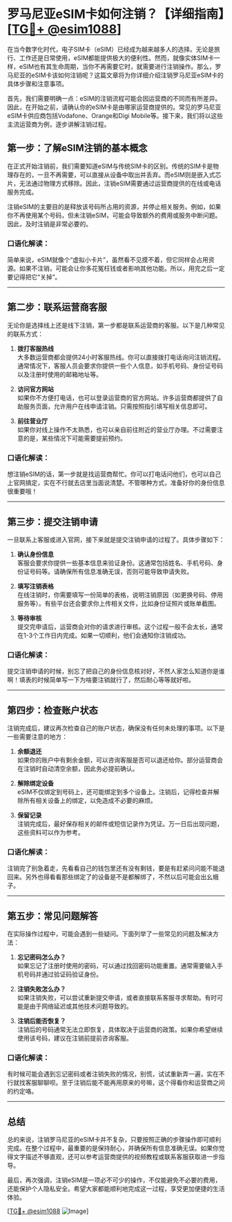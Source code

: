 # 罗马尼亚eSIM卡如何注销？【详细指南】[[TG💪+ @esim1088](https://t.me/s/esim1088)]

在当今数字化时代，电子SIM卡（eSIM）已经成为越来越多人的选择。无论是旅行、工作还是日常使用，eSIM都能提供极大的便利性。然而，就像实体SIM卡一样，eSIM也有其生命周期，当你不再需要它时，就需要进行注销操作。那么，罗马尼亚的eSIM卡该如何注销呢？这篇文章将为你详细介绍注销罗马尼亚eSIM卡的具体步骤和注意事项。

首先，我们需要明确一点：eSIM的注销流程可能会因运营商的不同而有所差异。因此，在开始之前，请确认你的eSIM卡是由哪家运营商提供的。常见的罗马尼亚eSIM卡供应商包括Vodafone、Orange和Digi Mobile等。接下来，我们将以这些主流运营商为例，逐步讲解注销过程。

## **第一步：了解eSIM注销的基本概念**

在正式开始注销前，我们需要知道eSIM与传统SIM卡的区别。传统的SIM卡是物理存在的，一旦不再需要，可以直接从设备中取出并丢弃。而eSIM则是嵌入式芯片，无法通过物理方式移除。因此，注销eSIM需要通过运营商提供的在线或电话服务完成。

注销eSIM的主要目的是释放该号码所占用的资源，并停止相关服务。例如，如果你不再使用某个号码，但未注销eSIM，可能会导致额外的费用或服务中断问题。因此，及时注销是非常必要的。

### 口语化解读：
简单来说，eSIM就像个“虚拟小卡片”，虽然看不见摸不着，但它同样会占用资源。如果不注销，可能会让你多花冤枉钱或者影响其他功能。所以，用完之后一定要记得把它“关掉”。

---

## **第二步：联系运营商客服**

无论你是选择线上还是线下注销，第一步都是联系运营商的客服。以下是几种常见的联系方式：

1. **拨打客服热线**  
   大多数运营商都会提供24小时客服热线。你可以直接拨打电话询问注销流程。通常情况下，客服人员会要求你提供一些个人信息，如手机号码、身份证号码以及注册时使用的邮箱地址等。

2. **访问官方网站**  
   如果你不方便打电话，也可以登录运营商的官方网站。许多运营商都提供了自助服务页面，允许用户在线申请注销。只需按照指引填写相关信息即可。

3. **前往营业厅**  
   如果你对线上操作不太熟悉，也可以亲自前往附近的营业厅办理。不过需要注意的是，某些情况下可能需要提前预约。

### 口语化解读：
想注销eSIM的话，第一步就是找运营商帮忙。你可以打电话问他们，也可以自己上官网搞定，实在不行就去店里当面说清楚。不管哪种方式，准备好你的身份信息很重要哦！

---

## **第三步：提交注销申请**

一旦联系上客服或进入官网，接下来就是提交注销申请的过程了。具体步骤如下：

1. **确认身份信息**  
   客服会要求你提供一些基本信息来验证身份。这通常包括姓名、手机号码、身份证号码等。请确保所有信息准确无误，否则可能导致申请失败。

2. **填写注销表格**  
   在线注销时，你需要填写一份简单的表格，说明注销原因（如更换号码、停用服务等）。有些平台还会要求你上传相关文件，比如身份证照片或账单截图。

3. **等待审核**  
   提交完申请后，运营商会对你的请求进行审核。这个过程一般不会太长，通常在1-3个工作日内完成。如果一切顺利，他们会通知你注销成功。

### 口语化解读：
提交注销申请的时候，别忘了把自己的身份信息核对好，不然人家怎么知道你是谁啊！填表的时候简单写一下为啥要注销就行了，然后耐心等等就好啦。

---

## **第四步：检查账户状态**

注销完成后，建议再次检查自己的账户状态，确保没有任何未处理的事项。以下是一些需要注意的地方：

1. **余额退还**  
   如果你的账户中有剩余金额，可以咨询客服是否可以退还给你。部分运营商会在注销时自动清空余额，因此务必提前确认。

2. **解除绑定设备**  
   eSIM不仅绑定到号码上，还可能绑定到多个设备上。注销后，记得检查并解除所有相关设备上的绑定，以免造成不必要的麻烦。

3. **保留记录**  
   注销完成后，最好保存相关的邮件或短信记录作为凭证。万一日后出现问题，这些资料可以作为参考。

### 口语化解读：
注销完了别急着走，先看看自己的钱包里还有没有剩钱，要是有赶紧问问能不能退回来。另外也得看看那些绑定了的设备是不是都解绑了，不然以后可能会出幺蛾子。

---

## **第五步：常见问题解答**

在实际操作过程中，可能会遇到一些疑问。下面列举了一些常见的问题及解决方法：

1. **忘记密码怎么办？**  
   如果忘记了注册时使用的密码，可以通过找回密码功能重置。通常需要输入手机号码并通过验证码验证身份。

2. **注销失败怎么办？**  
   如果注销失败，可以尝试重新提交申请，或者直接联系客服寻求帮助。有时可能是由于网络延迟或其他技术问题导致的。

3. **注销后能否恢复？**  
   注销后的号码通常无法立即恢复，具体取决于运营商的政策。如果你希望继续使用该号码，建议在注销前提前咨询客服。

### 口语化解读：
有时候可能会遇到忘记密码或者注销失败的情况，别慌，试试重新弄一遍，实在不行就找客服聊聊呗。至于注销后能不能再用原来的号嘛，这个得看你和运营商之间的约定咯。

---

## **总结**

总的来说，注销罗马尼亚的eSIM卡并不复杂，只要按照正确的步骤操作即可顺利完成。在整个过程中，最重要的是保持耐心，并确保所有信息准确无误。如果你觉得文字描述不够直观，还可以参考运营商提供的视频教程或联系客服获取进一步指导。

最后，再次强调，注销eSIM是一项必不可少的操作，不仅能避免不必要的费用，还能保护个人隐私安全。希望大家都能顺利地完成这一过程，享受更加便捷的生活体验。

[[TG💪+ @esim1088](https://t.me/s/esim1088) ![Image](https://i.postimg.cc/4NQfJmqS/Snipaste-2025-05-13-00-14-12.png)]